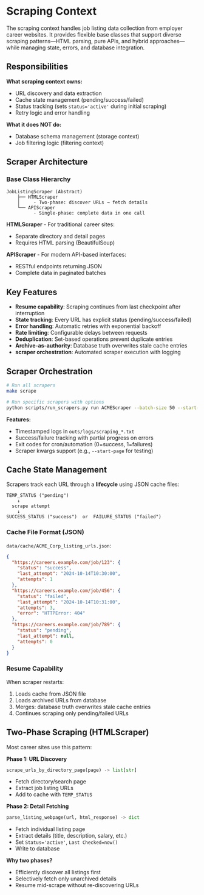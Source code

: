 # Scraping Context

The scraping context handles job listing data collection from employer career websites. It provides flexible base classes that support diverse scraping patterns—HTML parsing, pure APIs, and hybrid approaches—while managing state, errors, and database integration.

## Responsibilities

**What scraping context owns:**
- URL discovery and data extraction
- Cache state management (pending/success/failed)
- Status tracking (sets `status='active'` during initial scraping)
- Retry logic and error handling

**What it does NOT do:**
- Database schema management (storage context)
- Job filtering logic (filtering context)


## Scraper Architecture

### Base Class Hierarchy

```
JobListingScraper (Abstract)
    ├── HTMLScraper 
    │     - Two-phase: discover URLs → fetch details
    └── APIScraper
          - Single-phase: complete data in one call
```


**HTMLScraper** - For traditional career sites:
- Separate directory and detail pages
- Requires HTML parsing (BeautifulSoup)

**APIScraper** - For modern API-based interfaces:
- RESTful endpoints returning JSON
- Complete data in paginated batches

## Key Features

- **Resume capability**: Scraping continues from last checkpoint after interruption
- **State tracking**: Every URL has explicit status (pending/success/failed)
- **Error handling**: Automatic retries with exponential backoff
- **Rate limiting**: Configurable delays between requests
- **Deduplication**: Set-based operations prevent duplicate entries
- **Archive-as-authority**: Database truth overwrites stale cache entries
- **scraper orchestration**: Automated scraper execution with logging

## Scraper Orchestration

```bash
# Run all scrapers
make scrape

# Run specific scrapers with options
python scripts/run_scrapers.py run ACMEScraper --batch-size 50 --start-page 0
```

**Features:**
- Timestamped logs in `outs/logs/scraping_*.txt`
- Success/failure tracking with partial progress on errors
- Exit codes for cron/automation (0=success, 1=failures)
- Scraper kwargs support (e.g., `--start-page` for testing)

## Cache State Management

Scrapers track each URL through a **lifecycle** using JSON cache files:

```
TEMP_STATUS ("pending")
    ↓
  scrape attempt
    ↓
SUCCESS_STATUS ("success")  or  FAILURE_STATUS ("failed")
```

### Cache File Format (JSON)

`data/cache/ACME_Corp_listing_urls.json`:
```json
{
  "https://careers.example.com/job/123": {
    "status": "success",
    "last_attempt": "2024-10-14T10:30:00",
    "attempts": 1
  },
  "https://careers.example.com/job/456": {
    "status": "failed",
    "last_attempt": "2024-10-14T10:31:00",
    "attempts": 3,
    "error": "HTTPError: 404"
  },
  "https://careers.example.com/job/789": {
    "status": "pending",
    "last_attempt": null,
    "attempts": 0
  }
}
```


### Resume Capability

When scraper restarts:
1. Loads cache from JSON file
2. Loads archived URLs from database
3. Merges: database truth overwrites stale cache entries
4. Continues scraping only pending/failed URLs


## Two-Phase Scraping (HTMLScraper)

Most career sites use this pattern:

**Phase 1: URL Discovery**
```python
scrape_urls_by_directory_page(page) -> list[str]
```
- Fetch directory/search page
- Extract job listing URLs
- Add to cache with `TEMP_STATUS`

**Phase 2: Detail Fetching**
```python
parse_listing_webpage(url, html_response) -> dict
```
- Fetch individual listing page
- Extract details (title, description, salary, etc.)
- Set `Status='active'`, `Last Checked=now()`
- Write to database

**Why two phases?**
- Efficiently discover all listings first
- Selectively fetch only unarchived details
- Resume mid-scrape without re-discovering URLs


